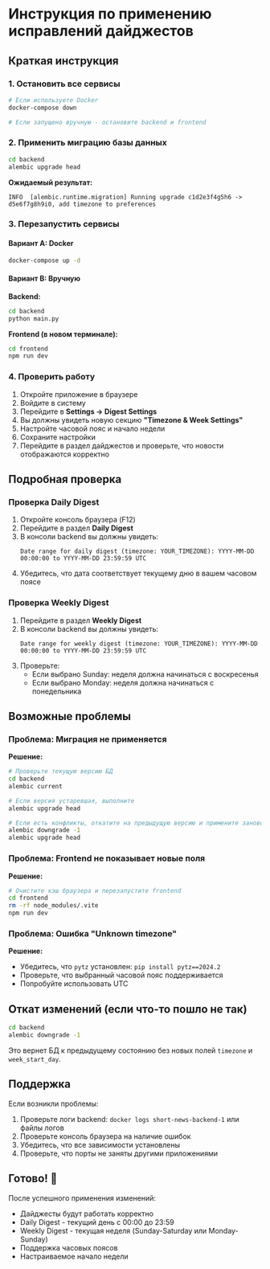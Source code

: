 # Инструкция по применению исправлений дайджестов

## Краткая инструкция

### 1. Остановить все сервисы

```bash
# Если используете Docker
docker-compose down

# Если запущено вручную - остановите backend и frontend
```

### 2. Применить миграцию базы данных

```bash
cd backend
alembic upgrade head
```

**Ожидаемый результат:**
```
INFO  [alembic.runtime.migration] Running upgrade c1d2e3f4g5h6 -> d5e6f7g8h9i0, add timezone to preferences
```

### 3. Перезапустить сервисы

#### Вариант A: Docker

```bash
docker-compose up -d
```

#### Вариант B: Вручную

**Backend:**
```bash
cd backend
python main.py
```

**Frontend (в новом терминале):**
```bash
cd frontend
npm run dev
```

### 4. Проверить работу

1. Откройте приложение в браузере
2. Войдите в систему
3. Перейдите в **Settings → Digest Settings**
4. Вы должны увидеть новую секцию **"Timezone & Week Settings"**
5. Настройте часовой пояс и начало недели
6. Сохраните настройки
7. Перейдите в раздел дайджестов и проверьте, что новости отображаются корректно

## Подробная проверка

### Проверка Daily Digest

1. Откройте консоль браузера (F12)
2. Перейдите в раздел **Daily Digest**
3. В консоли backend вы должны увидеть:
   ```
   Date range for daily digest (timezone: YOUR_TIMEZONE): YYYY-MM-DD 00:00:00 to YYYY-MM-DD 23:59:59 UTC
   ```
4. Убедитесь, что дата соответствует текущему дню в вашем часовом поясе

### Проверка Weekly Digest

1. Перейдите в раздел **Weekly Digest**
2. В консоли backend вы должны увидеть:
   ```
   Date range for weekly digest (timezone: YOUR_TIMEZONE): YYYY-MM-DD 00:00:00 to YYYY-MM-DD 23:59:59 UTC
   ```
3. Проверьте:
   - Если выбрано Sunday: неделя должна начинаться с воскресенья
   - Если выбрано Monday: неделя должна начинаться с понедельника

## Возможные проблемы

### Проблема: Миграция не применяется

**Решение:**
```bash
# Проверьте текущую версию БД
cd backend
alembic current

# Если версия устаревшая, выполните
alembic upgrade head

# Если есть конфликты, откатите на предыдущую версию и примените заново
alembic downgrade -1
alembic upgrade head
```

### Проблема: Frontend не показывает новые поля

**Решение:**
```bash
# Очистите кэш браузера и перезапустите frontend
cd frontend
rm -rf node_modules/.vite
npm run dev
```

### Проблема: Ошибка "Unknown timezone"

**Решение:**
- Убедитесь, что `pytz` установлен: `pip install pytz==2024.2`
- Проверьте, что выбранный часовой пояс поддерживается
- Попробуйте использовать UTC

## Откат изменений (если что-то пошло не так)

```bash
cd backend
alembic downgrade -1
```

Это вернет БД к предыдущему состоянию без новых полей `timezone` и `week_start_day`.

## Поддержка

Если возникли проблемы:
1. Проверьте логи backend: `docker logs short-news-backend-1` или файлы логов
2. Проверьте консоль браузера на наличие ошибок
3. Убедитесь, что все зависимости установлены
4. Проверьте, что порты не заняты другими приложениями

## Готово! 🎉

После успешного применения изменений:
- Дайджесты будут работать корректно
- Daily Digest - текущий день с 00:00 до 23:59
- Weekly Digest - текущая неделя (Sunday-Saturday или Monday-Sunday)
- Поддержка часовых поясов
- Настраиваемое начало недели

